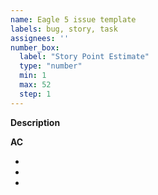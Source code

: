 ```yaml
---
name: Eagle 5 issue template
labels: bug, story, task
assignees: ''
number_box:
  label: "Story Point Estimate"
  type: "number"
  min: 1
  max: 52
  step: 1
---
```


**Description**


**AC**

+
+
+

